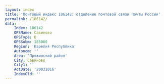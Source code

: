 ```yaml
---
layout: index
title: 'Почтовый индекс 186142: отделение почтовой связи Почты России'
permalink: /186142/
data:
    Index: 186142
    OPSName: Савиново
    OPSType: О
    OPSSubm: 185000
    Region: 'Карелия Республика'
    Autonom: ''
    Area: 'Пряжинский район'
    City: Савиново
    City1: ''
    ActDate: '20031016'
    IndexOld: ''
---
```


